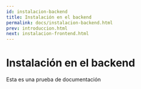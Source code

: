 ```yaml
---
id: instalacion-backend
title: Instalación en el backend
permalink: docs/instalacion-backend.html
prev: introduccion.html
next: instalacion-frontend.html
---
```

# Instalación en el backend
Esta es una prueba de documentación
